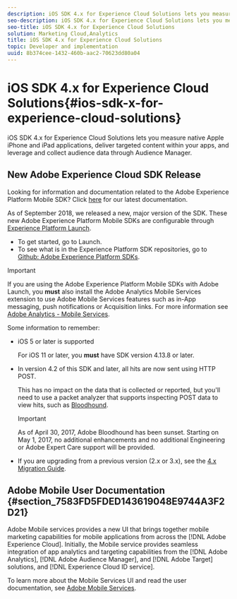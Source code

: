 ```yaml
---
description: iOS SDK 4.x for Experience Cloud Solutions lets you measure native Apple iPhone and iPad applications, deliver targeted content within your apps, and leverage and collect audience data through Audience Manager.
seo-description: iOS SDK 4.x for Experience Cloud Solutions lets you measure native Apple iPhone and iPad applications, deliver targeted content within your apps, and leverage and collect audience data through Audience Manager.
seo-title: iOS SDK 4.x for Experience Cloud Solutions
solution: Marketing Cloud,Analytics
title: iOS SDK 4.x for Experience Cloud Solutions
topic: Developer and implementation
uuid: 8b374cee-1432-460b-aac2-70623dd80a04
---
```


# iOS SDK 4.x for Experience Cloud Solutions{#ios-sdk-x-for-experience-cloud-solutions}

iOS SDK 4.x for Experience Cloud Solutions lets you measure native Apple iPhone and iPad applications, deliver targeted content within your apps, and leverage and collect audience data through Audience Manager.

## New Adobe Experience Cloud SDK Release

Looking for information and documentation related to the Adobe Experience Platform Mobile SDK? Click [here](https://aep-sdks.gitbook.io/docs/) for our latest documentation.

As of September 2018, we released a new, major version of the SDK. These new Adobe Experience Platform Mobile SDKs are configurable through [Experience Platform Launch](https://www.adobe.com/experience-platform/launch.html).

* To get started, go to Launch.
* To see what is in the Experience Platform SDK repositories, go to [Github: Adobe Experience Platform SDKs](https://github.com/Adobe-Marketing-Cloud/acp-sdks).

>[!IMPORTANT]
>
> If you are using the Adobe Experience Platform Mobile SDKs with Adobe Launch, you **must** also install the Adobe Analytics Mobile Services extension to use Adobe Mobile Services features such as in-App messaging, push notifications or Acquisition links. For more information see [Adobe Analytics - Mobile Services](https://aep-sdks.gitbook.io/docs/using-mobile-extensions/adobe-analytics-mobile-services).

Some information to remember:

* iOS 5 or later is supported

  For iOS 11 or later, you **must** have SDK version 4.13.8 or later. 

* In version 4.2 of this SDK and later, all hits are now sent using HTTP POST.

  This has no impact on the data that is collected or reported, but you'll need to use a packet analyzer that supports inspecting POST data to view hits, such as [Bloodhound](https://marketing.adobe.com/resources/help/en_US/mobile/bloodhound/).

  >[!IMPORTANT]
  >
  >As of April 30, 2017, Adobe Bloodhound has been sunset. Starting on May 1, 2017, no additional enhancements and no additional Engineering or Adobe Expert Care support will be provided.

* If you are upgrading from a previous version (2.x or 3.x), see the [4.x Migration Guide](/help/ios/getting-started/migration-v3.md).

## Adobe Mobile User Documentation {#section_7583FD5FDED143619048E9744A3F2D21}

Adobe Mobile services provides a new UI that brings together mobile marketing capabilities for mobile applications from across the [!DNL Adobe Experience Cloud]. Initially, the Mobile service provides seamless integration of app analytics and targeting capabilities from the [!DNL Adobe Analytics], [!DNL Adobe Audience Manager], and [!DNL Adobe Target] solutions, and [!DNL Experience Cloud ID service].

To learn more about the Mobile Services UI and read the user documentation, see [Adobe Mobile Services](/help/using/home.md). 
